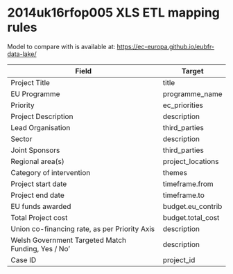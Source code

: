 # 2014uk16rfop005 XLS ETL mapping rules

Model to compare with is available at: https://ec-europa.github.io/eubfr-data-lake/

| Field                                              | Target            |
| -------------------------------------------------- | ----------------- |
| Project Title                                      | title             |
| EU Programme                                       | programme_name    |
| Priority                                           | ec_priorities     |
| Project Description                                | description       |
| Lead Organisation                                  | third_parties     |
| Sector                                             | description       |
| Joint Sponsors                                     | third_parties     |
| Regional area(s)                                   | project_locations |
| Category of intervention                           | themes            |
| Project start date                                 | timeframe.from    |
| Project end date                                   | timeframe.to      |
| EU funds awarded                                   | budget.eu_contrib |
| Total Project cost                                 | budget.total_cost |
| Union co-financing rate, as per Priority Axis      | description       |
| Welsh Government Targeted Match Funding, Yes / No’ | description       |
| Case ID                                            | project_id        |
